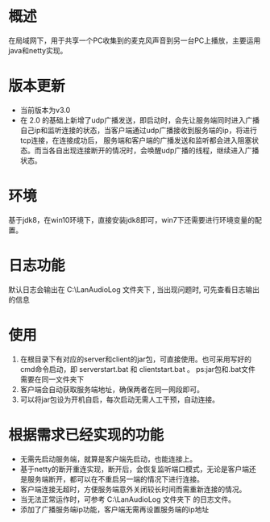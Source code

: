 # 概述
在局域网下，用于共享一个PC收集到的麦克风声音到另一台PC上播放，主要运用java和netty实现。
# 版本更新
- 当前版本为v3.0 
- 在 2.0 的基础上新增了udp广播发送，即启动时，会先让服务端同时进入广播自己ip和监听连接的状态，当客户端通过udp广播接收到服务端的ip，将进行tcp连接，在连接成功后，
服务端和客户端的广播发送和监听都会进入阻塞状态。而当各自出现连接断开的情况时，会唤醒udp广播的线程，继续进入广播状态。
  
# 环境
基于jdk8，在win10环境下，直接安装jdk8即可，win7下还需要进行环境变量的配置。

# 日志功能
默认日志会输出在 C:\LanAudioLog 文件夹下 , 当出现问题时, 可先查看日志输出的信息

# 使用
1. 在根目录下有对应的server和client的jar包，可直接使用。也可采用写好的cmd命令启动，即 serverstart.bat 和 clientstart.bat 。
   ps:jar包和.bat文件需要在同一文件夹下
2. 客户端会自动获取服务端地址，确保两者在同一网段即可。
3. 可以将jar包设为开机自启，每次启动无需人工干预，自动连接。

# 根据需求已经实现的功能
- 无需先启动服务端，就算是客户端先启动，也能连接上。
- 基于netty的断开重连实现，断开后，会恢复监听端口模式，无论是客户端还是服务端断开，都可以在不重启另一端的情况下进行连接。
- 客户端连接无超时，方便服务端意外关闭较长时间而需重新连接的情况。
- 当无法正常运作时，可参考  C:\LanAudioLog 文件夹下 的日志文件。
- 添加了广播服务端ip功能，客户端无需再设置服务端的ip地址
